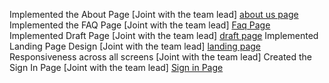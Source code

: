 Implemented the About Page [Joint with the team lead] [about us page](https://github.com/zuri-training/Team-44_Chunk-file/blob/main/Frontend/pages/aboutUs.html)
Implemented the FAQ Page [Joint with the team lead] [Faq Page](https://github.com/zuri-training/Team-44_Chunk-file/tree/main/Frontend/pages/documentation/faq.html)
Implemented Draft Page [Joint with the team lead] [draft page](https://github.com/zuri-training/Team-44_Chunk-file/blob/main/Frontend/pages/newUserDraftpage.html)
Implemented Landing Page Design [Joint with the team lead] [landing page](https://github.com/zuri-training/Team-44_Chunk-file/blob/main/Frontend/pages/index.html)
Responsiveness across all screens [Joint with the team lead]
Created the Sign In Page [Joint with the team lead] [Sign in Page](https://github.com/zuri-training/Team-44_Chunk-file/blob/main/Frontend/pages/signup.html)
